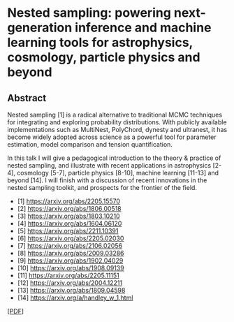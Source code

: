 # Nested sampling: powering next-generation inference and machine learning tools for astrophysics, cosmology, particle physics and beyond

## Abstract

Nested sampling [1] is a radical alternative to traditional MCMC techniques for integrating and exploring probability distributions. With publicly available implementations such as MultiNest, PolyChord, dynesty and ultranest, it has become widely adopted across science as a powerful tool for parameter estimation, model comparison and tension quantification.

In this talk I will give a pedagogical introduction to the theory & practice of nested sampling, and illustrate with recent applications in astrophysics [2-4], cosmology [5-7], particle physics [8-10], machine learning [11-13] and beyond [14]. I will finish with a discussion of recent innovations in the nested sampling toolkit, and prospects for the frontier of the field.

- [1]  https://arxiv.org/abs/2205.15570
- [2]  https://arxiv.org/abs/1806.00518
- [3]  https://arxiv.org/abs/1803.10210
- [4]  https://arxiv.org/abs/1604.06120
- [5]  https://arxiv.org/abs/2211.10391
- [6]  https://arxiv.org/abs/2205.02030
- [7]  https://arxiv.org/abs/2106.02056
- [8]  https://arxiv.org/abs/2009.03286
- [9]  https://arxiv.org/abs/1902.04029
- [10] https://arxiv.org/abs/1908.09139
- [11] https://arxiv.org/abs/2205.11151
- [12] https://arxiv.org/abs/2004.12211
- [13] https://arxiv.org/abs/1809.04598
- [14] https://arxiv.org/a/handley_w_1.html


 
[[PDF](https://github.com/williamjameshandley/talks/raw/gatsby_2024/will_handley_gatsby_2024.pdf)] 
